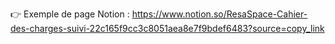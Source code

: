 👉 Exemple de page Notion : https://www.notion.so/ResaSpace-Cahier-des-charges-suivi-22c165f9cc3c8051aea8e7f9bdef6483?source=copy_link
